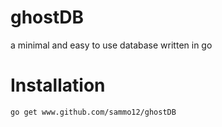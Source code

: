 # ghostDB
a minimal and easy to use database written in go
# Installation
`go get www.github.com/sammo12/ghostDB`
